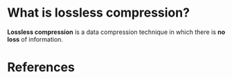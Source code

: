 
 # What is lossless compression? 
  
 **Lossless compression** is a data compression technique in which there is **no loss** of information.
  
  
 # References 
